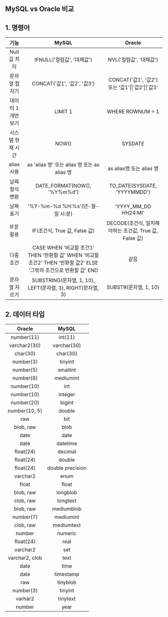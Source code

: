 ## MySQL vs Oracle 비교

## 1. 명령어

|       기능        |                            MySQL                             |                         Oracle                         |
| :---------------: | :----------------------------------------------------------: | :----------------------------------------------------: |
|   Null 값 처리    |                  IFNULL('컬럼값', '대체값')                  |                NVL('컬럼값', '대체값')                 |
|   문자열 합치기   |                 CONCAT('값1', '값2', '값3')                  |   CONCAT('값1', '값2') 또는 '값1'\|\|'값2'\|\|'값3'    |
| 데이터 1개만 보기 |                           LIMIT 1                            |                    WHERE ROWNUM = 1                    |
| 시스템 현재 시간  |                            NOW()                             |                        SYSDATE                         |
|    alias 사용     |         as 'alias 명' 또는 alias 명 또는 as alias 명         |                as alias명 또는 alias 명                |
|   날짜형식 변환   |                 DATE_FORMAT(NOW(), '%Y%m%d')                 |              TO_DATE(SYSDATE, 'YYYYMMDD')              |
|     날짜표기      |               '%Y-%m-%d %H:%s'(년-월-일 시:분)               |                  'YYYY_MM_DD HH24:MI'                  |
|     IF문 활용     |                IF(조건식, True 값, False 값)                 | DECODE(조건식, 일치해야하는 조건값, True 값, False 값) |
|     다중 조건     | CASE         WHEN '비교할 조건1' THEN '반환할 값'         WHEN '비교할 조건2' THEN '반환할 값2'         ELSE '그밖의 조건으로 반환할 값'   END |                          같음                          |
|   문자열 자르기   | SUBSTRING(문자열, 1, 10), LEFT(문자열, 3), RIGHT(문자열, 3)  |                 SUBSTR(문자열, 1, 10)                  |

## 2. 데이터 타입

|     Oracle     |      MySQL       |
| :------------: | :--------------: |
|   number(11)   |     int(11)      |
|  varchar2(30)  |   varchar(30)    |
|    char(30)    |     char(30)     |
|   number(3)    |     tinyint      |
|   number(5)    |     smallint     |
|   number(8)    |    mediumint     |
|   number(10)   |       int        |
|   number(10)   |     integer      |
|   number(20)   |      bigint      |
| number(10, 5)  |      double      |
|      raw       |       bit        |
|   blob, raw    |       blob       |
|      date      |       date       |
|      date      |     datetime     |
|   float(24)    |     decimal      |
|   float(24)    |      double      |
|   float(24)    | double precision |
|    varchar2    |       enum       |
|     float      |      float       |
|   blob, raw    |     longblob     |
|   clob, raw    |     longtext     |
|   blob, raw    |    mediumblob    |
|   number(7)    |    mediumint     |
|   clob, raw    |    mediumtext    |
|     number     |     numeric      |
|   float(24)    |       real       |
|    varchar2    |       set        |
| varchar2, clob |       text       |
|      date      |       time       |
|      date      |    timestamp     |
|      raw       |     tinyblob     |
|   number(3)    |     tinyint      |
|    varhar2     |     tinytext     |
|     number     |       year       |

